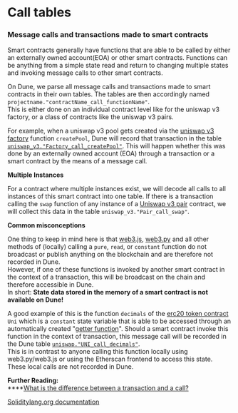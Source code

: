 # Call tables

### **Message** **calls and transactions made to smart contracts**

Smart contracts generally have functions that are able to be called by either an externally owned account(EOA) or other smart contracts. Functions can be anything from a simple state read and return to changing multiple states and invoking message calls to other smart contracts.

On Dune, we parse all message calls and transactions made to smart contracts in their own tables. The tables are then accordingly named `projectname."contractName_call_functionName"`.\
This is either done on an individual contract level like for the uniswap v3 factory, or a class of contracts like the uniswap v3 pairs.&#x20;

For example, when a uniswap v3 pool gets created via the [uniswap v3 factory](https://etherscan.io/address/0x1f98431c8ad98523631ae4a59f267346ea31f984#code) function `createPool`, Dune will record that transaction in the table [`uniswap_v3."Factory_call_createPool"`](https://dune.com/queries/735856). This will happen whether this was done by an externally owned account (EOA) through a transaction or a smart contract by the means of a message call.

**Multiple Instances**

For a contract where multiple instances exist, we will decode all calls to all instances of this smart contract into one table. If there is a transaction calling the `swap` function of any instance of a [Uniswap v3 pair](https://etherscan.io/address/0x8f8ef111b67c04eb1641f5ff19ee54cda062f163#writeContract) contract, we will collect this data in the table `uniswap_v3."Pair_call_swap"`.

**Common misconceptions**

One thing to keep in mind here is that [web3.js](https://web3js.readthedocs.io/), [web3.py](https://web3py.readthedocs.io/en/stable/) and all other methods of (locally) calling a `pure`, `read`, or `constant` function do not broadcast or publish anything on the blockchain and are therefore not recorded in Dune. \
However, if one of these functions is invoked by another smart contract in the context of a transaction, this will be broadcast on the chain and therefore accessible in Dune.\
In short: **State data stored in the memory of a smart contract is not available on Dune!**&#x20;

A good example of this is the function `decimals` of the [erc20 token contract](https://etherscan.io/token/0x1f9840a85d5af5bf1d1762f925bdaddc4201f984#readContract) `Uni` which is a `constant` state variable that is able to be accessed through an automatically created "[getter function](https://docs.soliditylang.org/en/v0.7.4/contracts.html#getter-functions)". Should a smart contract invoke this function in the context of transaction, this message call will be recorded in the Dune table [`uniswap."UNI_call_decimals"`](https://dune.com/queries/741354). \
This is in contrast to anyone calling this function locally using web3.py/web3.js or using the Etherscan frontend to access this state. These local calls are not recorded in Dune.

**Further Reading:**\
****[What is the difference between a transaction and a call?](https://ethereum.stackexchange.com/questions/765/what-is-the-difference-between-a-transaction-and-a-call)

[Soliditylang.org documentation](https://docs.soliditylang.org/en/v0.8.13/contracts.html#function-visibility)
